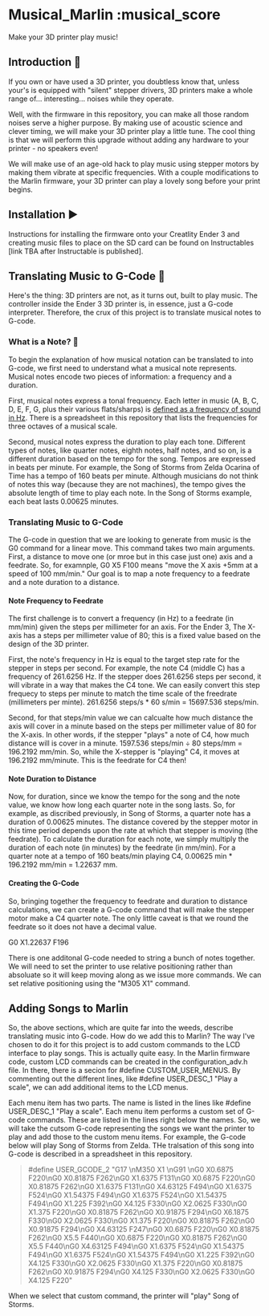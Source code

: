 # Musical_Marlin  :musical_score
Make your 3D printer play music!

## Introduction  :wave:
If you own or have used a 3D printer, you doubtless know that, unless your's is equipped with "silent" stepper drivers, 3D printers make a whole range of... interesting... noises while they operate.

Well, with the firmware in this repository, you can make all those random noises serve a higher purpose. By making use of acoustic science and clever timing, we will make your 3D printer play a little tune. The cool thing is that we will perform this upgrade without adding any hardware to your printer - no speakers even!

We will make use of an age-old hack to play music using stepper motors by making them vibrate at specific frequencies. With a couple modifications to the Marlin firmware, your 3D printer can play a lovely song before your print begins.

## Installation  :arrow_forward:
Instructions for installing the firmware onto your Creatlity Ender 3 and creating music files to place on the SD card can be found on Instructables [link TBA after Instructable is published].

## Translating Music to G-Code  :musical_keyboard:
Here's the thing: 3D printers are not, as it turns out, built to play music. The controller inside the Ender 3 3D printer is, in essence, just a G-code interpreter. Therefore, the crux of this project is to translate musical notes to G-code.

### What is a Note?  :musical_note:
To begin the explanation of how musical notation can be translated to into G-code, we first need to understand what a musical note represents. Musical notes encode two pieces of information: a frequency and a duration.

First, musical notes express a tonal frequency. Each letter in music (A, B, C, D, E, F, G, plus their various flats/sharps) is [defined as a frequency of sound in Hz](https://en.wikipedia.org/wiki/Piano_key_frequencies). There is a spreadsheet in this repository that lists the frequencies for three octaves of a musical scale.

Second, musical notes express the duration to play each tone. Different types of notes, like quarter notes, eighth notes, half notes, and so on, is a different duration based on the tempo for the song. Tempos are expressed in beats per minute. For example, the Song of Storms from Zelda Ocarina of Time has a tempo of 160 beats per minute. Although musicians do not think of notes this way (because they are not machines), the tempo gives the absolute length of time to play each note. In the Song of Storms example, each beat lasts 0.00625 minutes.

### Translating Music to G-Code
The G-code in question that we are looking to generate from music is the G0 command for a linear move. This command takes two main arguments. First, a distance to move one (or mroe but in this case just one) axis and a feedrate. So, for examnple, G0 X5 F100 means "move the X axis +5mm at a speed of 100 mm/min." Our goal is to map a note frequency to a feedrate and a note duration to a distance.

#### Note Frequency to Feedrate
The first challenge is to convert a frequency (in Hz) to a feedrate (in mm/min) given the steps per millimeter for an axis. For the Ender 3, The X-axis has a steps per millimeter value of 80; this is a fixed value based on the design of the 3D printer.

First, the note's frequency in Hz is equal to the target step rate for the stepper in steps per second. For example, the note C4 (middle C) has a frequency of 261.6256 Hz. If the stepper does 261.6256 steps per second, it will vibrate in a way that makes the C4 tone. We can easily convert this step frequecy to steps per minute to match the time scale of the freedrate (millimeters per minte). 261.6256 steps/s * 60 s/min = 15697.536 steps/min. 

Second, for that steps/min value we can calcualte how much distance the axis will cover in a minute based on the steps per millimeter value of 80 for the X-axis. In other words, if the stepper "plays" a note of C4, how much distance will is cover in a minute. 1597.536 steps/min ÷ 80 steps/mm = 196.2192 mm/min. So, while the X-stepper is "playing" C4, it moves at 196.2192 mm/minute. This is the feedrate for C4 then!

#### Note Duration to Distance
Now, for duration, since we know the tempo for the song and the note value, we know how long each quarter note in the song lasts. So, for example, as discribed previously, in Song of Storms, a quarter note has a duration of 0.00625 minutes. The distance covered by the stepper motor in this time period depends upon the rate at which that stepper is moving (the feedrate). To calculate the duration for each note, we simply multiply the duration of each note (in minutes) by the feedrate (in mm/min). For a quarter note at a tempo of 160 beats/min playing C4, 0.00625 min * 196.2192 mm/min = 1.22637 mm.

#### Creating the G-Code
So, bringing together the frequency to feedrate and duration to distance calculations, we can create a G-code command that will make the stepper motor make a C4 quarter note. The only little caveat is that we round the feedrate so it does not have a decimal value.

G0 X1.22637 F196

There is one additonal G-code needed to string a bunch of notes together. We will need to set the printer to use relative positioning rather than absoluate so it will keep moving along as we issue more commands. We can set relative positioning using the "M305 X1" command.

## Adding Songs to Marlin
So, the above sections, which are quite far into the weeds, describe translating music into G-code. How do we add this to Marlin? The way I've chosen to do it for this project is to add custom commands to the LCD interface to play songs. This is actually quite easy. In the Marlin firmware code, custom LCD commands can be created in the configuration_adv.h file. In there, there is a secion for #define CUSTOM_USER_MENUS. By commenting out the different lines, like #define USER_DESC_1 "Play a scale", we can add additional items to the LCD menus. 

Each menu item has two parts. The name is listed in the lines like #define USER_DESC_1 "Play a scale". Each menu item performs a custom set of G-code commands. These are listed in the lines right below the names. So, we will take the cutsom G-code representing the songs we want the printer to play and add those to the custom menu items. For example, the G-code below will play Song of Storms from Zelda. THe tralsation of this song into G-code is described in a spreadsheet in this repository.

> #define USER_GCODE_2 "G17 \nM350 X1 \nG91 \nG0 X0.6875 F220\nG0 X0.81875 F262\nG0 X1.6375 F131\nG0 X0.6875 F220\nG0 X0.81875 F262\nG0 X1.6375 F131\nG0 X4.63125 F494\nG0 X1.6375 F524\nG0 X1.54375 F494\nG0 X1.6375 F524\nG0 X1.54375 F494\nG0 X1.225 F392\nG0 X4.125 F330\nG0 X2.0625 F330\nG0 X1.375 F220\nG0 X0.81875 F262\nG0 X0.91875 F294\nG0 X6.1875 F330\nG0 X2.0625 F330\nG0 X1.375 F220\nG0 X0.81875 F262\nG0 X0.91875 F294\nG0 X4.63125 F247\nG0 X0.6875 F220\nG0 X0.81875 F262\nG0 X5.5 F440\nG0 X0.6875 F220\nG0 X0.81875 F262\nG0 X5.5 F440\nG0 X4.63125 F494\nG0 X1.6375 F524\nG0 X1.54375 F494\nG0 X1.6375 F524\nG0 X1.54375 F494\nG0 X1.225 F392\nG0 X4.125 F330\nG0 X2.0625 F330\nG0 X1.375 F220\nG0 X0.81875 F262\nG0 X0.91875 F294\nG0 X4.125 F330\nG0 X2.0625 F330\nG0 X4.125 F220"

When we select that custom command, the printer will "play" Song of Storms.

